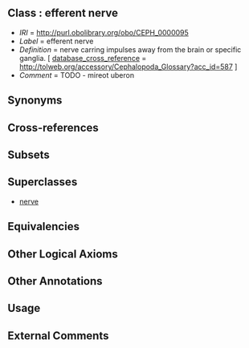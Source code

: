 
## Class : efferent nerve

 * *IRI* = http://purl.obolibrary.org/obo/CEPH_0000095
 * *Label* = efferent nerve
 * *Definition* = nerve carring impulses away from the brain or specific ganglia. [ [database_cross_reference](../../ef/oboInOwl#hasDbXref.md) = http://tolweb.org/accessory/Cephalopoda_Glossary?acc_id=587 ]
 * *Comment* = TODO - mireot uberon

## Synonyms


## Cross-references


## Subsets


## Superclasses

 * [nerve](../../UBERON/21/UBERON_0001021.md)

## Equivalencies


## Other Logical Axioms


## Other Annotations


## Usage


## External Comments

